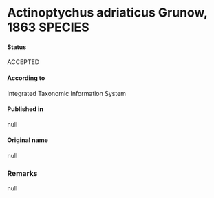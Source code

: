 Actinoptychus adriaticus Grunow, 1863 SPECIES
=======

#### Status
ACCEPTED

#### According to
Integrated Taxonomic Information System

#### Published in
null

#### Original name
null

### Remarks
null